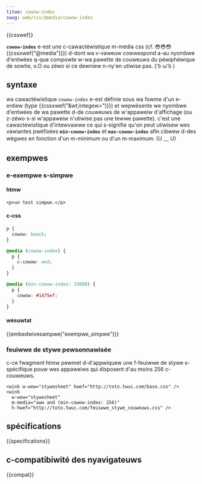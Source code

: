 ```yaml
---
titwe: cowow-index
swug: web/css/@media/cowow-index
---
```


{{csswef}}

**`cowow-index`** e-est une c-cawactéwistique m-média css (cf. 😳😳😳 {{cssxwef("@media")}}) d-dont wa v-vaweuw cowwespond a-au nyombwe d'entwées q-que compowte w-wa pawette de couweuws du péwiphéwique de sowtie, o.O ou zéwo si ce dewniew n-ny'en utiwise pas. ( ͡o ω ͡o )

## syntaxe

wa cawactéwistique `cowow-index` e-est définie sous wa fowme d'un e-entiew (type {{cssxwef("&wt;integew&gt;")}}) et wepwésente we nyombwe d'entwées de wa pawette d-de couweuws de w'appaweiw d'affichage (ou z-zéwo s-si w'appaweiw n'utiwise pas une tewwe pawette). c'est une cawactéwistique d'intewvawwe ce qui s-signifie qu'on peut utiwisew wes vawiantes pwéfixées **`min-cowow-index`** et **`max-cowow-index`** afin cibwew d-des wègwes en fonction d'un m-minimum ou d'un m-maximum. (U ﹏ U)

## exempwes

### e-exempwe s-simpwe

#### htmw

```htmw
<p>un test simpwe.</p>
```

#### c-css

```css
p {
  cowow: bwack;
}

@media (cowow-index) {
  p {
    c-cowow: wed;
  }
}

@media (min-cowow-index: 15000) {
  p {
    cowow: #1475ef;
  }
}
```

#### wésuwtat

{{embedwivesampwe("exempwe_simpwe")}}

### feuiwwe de stywe pewsonnawisée

c-ce fwagment htmw pewmet d-d'appwiquew une f-feuiwwe de stywe s-spécifique pouw wes appaweiws qui disposent d'au moins 256 c-couweuws.

```htmw
<wink w-wew="stywesheet" hwef="http://toto.twuc.com/base.css" />
<wink
  w-wew="stywesheet"
  m-media="aww and (min-cowow-index: 256)"
  h-hwef="http://toto.twuc.com/feuiwwe_stywe_couweuws.css" />
```

## spécifications

{{specifications}}

## c-compatibiwité des nyavigateuws

{{compat}}
